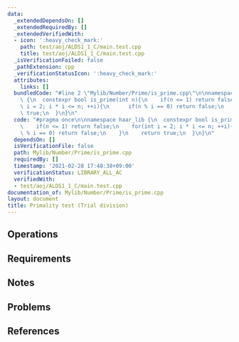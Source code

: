 ```yaml
---
data:
  _extendedDependsOn: []
  _extendedRequiredBy: []
  _extendedVerifiedWith:
  - icon: ':heavy_check_mark:'
    path: test/aoj/ALDS1_1_C/main.test.cpp
    title: test/aoj/ALDS1_1_C/main.test.cpp
  _isVerificationFailed: false
  _pathExtension: cpp
  _verificationStatusIcon: ':heavy_check_mark:'
  attributes:
    links: []
  bundledCode: "#line 2 \"Mylib/Number/Prime/is_prime.cpp\"\n\nnamespace haar_lib\
    \ {\n  constexpr bool is_prime(int n){\n    if(n <= 1) return false;\n    for(int\
    \ i = 2; i * i <= n; ++i){\n      if(n % i == 0) return false;\n    }\n    return\
    \ true;\n  }\n}\n"
  code: "#pragma once\n\nnamespace haar_lib {\n  constexpr bool is_prime(int n){\n\
    \    if(n <= 1) return false;\n    for(int i = 2; i * i <= n; ++i){\n      if(n\
    \ % i == 0) return false;\n    }\n    return true;\n  }\n}\n"
  dependsOn: []
  isVerificationFile: false
  path: Mylib/Number/Prime/is_prime.cpp
  requiredBy: []
  timestamp: '2021-02-28 17:48:38+09:00'
  verificationStatus: LIBRARY_ALL_AC
  verifiedWith:
  - test/aoj/ALDS1_1_C/main.test.cpp
documentation_of: Mylib/Number/Prime/is_prime.cpp
layout: document
title: Primality test (Trial division)
---
```


## Operations

## Requirements

## Notes

## Problems

## References
